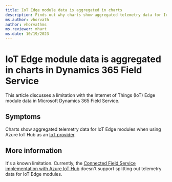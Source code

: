 ```yaml
---
title: IoT Edge module data is aggregated in charts
description: Finds out why charts show aggregated telemetry data for IoT Edge modules in Dynamics 365 Connected Field Service.
ms.author: vhorvath
author: vhorvathms
ms.reviewer: mhart
ms.date: 10/19/2023
---
```

# IoT Edge module data is aggregated in charts in Dynamics 365 Field Service

This article discusses a limitation with the Internet of Things (IoT) Edge module data in Microsoft Dynamics 365 Field Service.

## Symptoms

Charts show aggregated telemetry data for IoT Edge modules when using Azure IoT Hub as an [IoT provider](/dynamics365/field-service/cfs-provider-iot-hub).

## More information

It's a known limitation. Currently, the [Connected Field Service implementation with Azure IoT Hub](/dynamics365/field-service/installation-setup-iothub) doesn't support splitting out telemetry data for IoT Edge modules.
